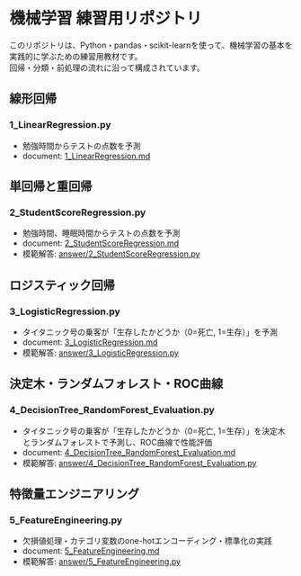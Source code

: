 # 機械学習 練習用リポジトリ

このリポジトリは、Python・pandas・scikit-learnを使って、機械学習の基本を実践的に学ぶための練習用教材です。  
回帰・分類・前処理の流れに沿って構成されています。



## 線形回帰
### 1_LinearRegression.py
- 勉強時間からテストの点数を予測
- document: [1_LinearRegression.md](https://github.com/village-of-joy/ml-practice-regression-classification/blob/main/document/1_LinearRegression.md)



## 単回帰と重回帰
### 2_StudentScoreRegression.py
- 勉強時間、睡眠時間からテストの点数を予測
- document: [2_StudentScoreRegression.md](https://github.com/village-of-joy/ml-practice-regression-classification/blob/main/document/2_StudentScoreRegression.md)
- 模範解答: [answer/2_StudentScoreRegression.py](https://github.com/village-of-joy/ml-practice-regression-classification/blob/main/answer/2_StudentScoreRegression.py)



## ロジスティック回帰
### 3_LogisticRegression.py
- タイタニック号の乗客が「生存したかどうか（0=死亡, 1=生存）」を予測
- document: [3_LogisticRegression.md](https://github.com/village-of-joy/ml-practice-regression-classification/blob/main/document/3_LogisticRegression.md)
- 模範解答: [answer/3_LogisticRegression.py](https://github.com/village-of-joy/ml-practice-regression-classification/blob/main/answer/3_LogisticRegression.py)



## 決定木・ランダムフォレスト・ROC曲線
### 4_DecisionTree_RandomForest_Evaluation.py
- タイタニック号の乗客が「生存したかどうか（0=死亡, 1=生存）」を決定木とランダムフォレストで予測し、ROC曲線で性能評価
- document: [4_DecisionTree_RandomForest_Evaluation.md](https://github.com/village-of-joy/ml-practice-regression-classification/blob/main/document/4_DecisionTree_RandomForest_Evaluation.md)
- 模範解答: [answer/4_DecisionTree_RandomForest_Evaluation.py](https://github.com/village-of-joy/ml-practice-regression-classification/blob/main/answer/4_DecisionTree_RandomForest_Evaluation.py)



## 特徴量エンジニアリング
### 5_FeatureEngineering.py
- 欠損値処理・カテゴリ変数のone-hotエンコーディング・標準化の実践
- document: [5_FeatureEngineering.md](https://github.com/village-of-joy/ml-practice-regression-classification/blob/main/document/5_FeatureEngineering.md)
- 模範解答: [answer/5_FeatureEngineering.py](https://github.com/village-of-joy/ml-practice-regression-classification/blob/main/answer/5_FeatureEngineering.py)


